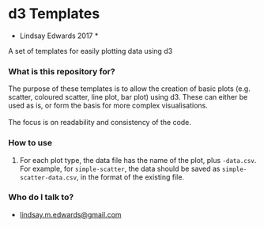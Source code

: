 # d3 Templates #
* Lindsay Edwards 2017 *

A set of templates for easily plotting data using d3

### What is this repository for? ###

The purpose of these templates is to allow the creation of basic plots (e.g. scatter, coloured scatter, line plot, bar plot) using d3. These can either be used as is, or form the basis for more complex visualisations.
<br></br>
The focus is on readability and consistency of the code.

### How to use ###

1. For each plot type, the data file has the name of the plot, plus `-data.csv`. For example, for `simple-scatter`, the data should be saved as `simple-scatter-data.csv`, in the format of the existing file.

### Who do I talk to? ###

* lindsay.m.edwards@gmail.com
